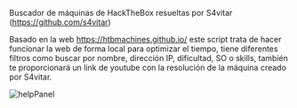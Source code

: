 Buscador de máquinas de HackTheBox resueltas por S4vitar (https://github.com/s4vitar) 

Basado en la web https://htbmachines.github.io/ este script trata de hacer funcionar la web de forma local para optimizar el tiempo, tiene diferentes filtros como buscar por nombre, dirección IP, dificultad, SO o skills, también te proporcionará un link de youtube con la resolución de la máquina creado por S4vitar.

![helpPanel](https://imgur.com/1U1zpTY.png)
